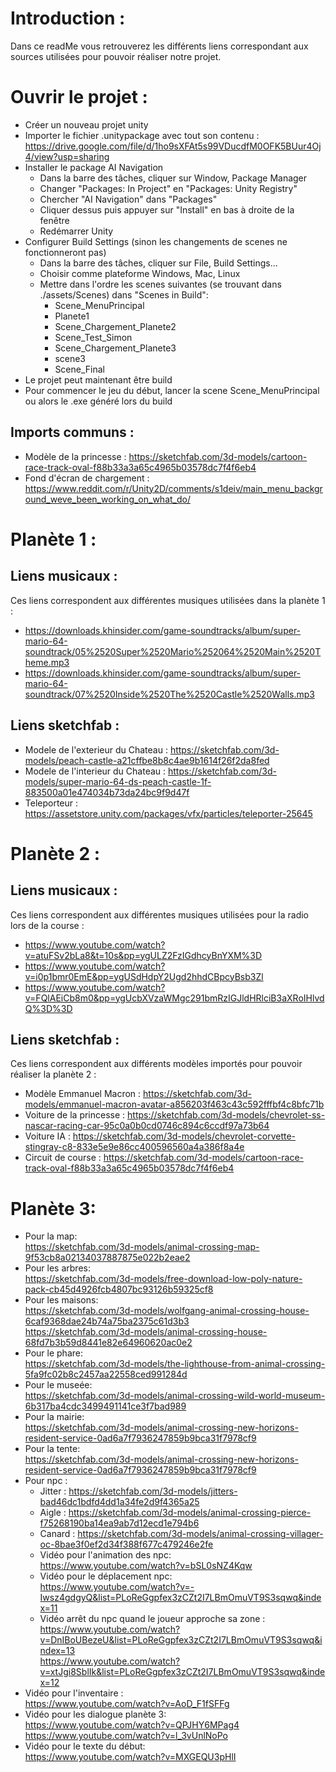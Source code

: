 # Introduction :
Dans ce readMe vous retrouverez les différents liens correspondant aux sources utilisées pour pouvoir réaliser notre projet.
# Ouvrir le projet : 
- Créer un nouveau projet unity 
- Importer le fichier .unitypackage avec tout son contenu : https://drive.google.com/file/d/1ho9sXFAt5s99VDucdfM0OFK5BUur4Oj4/view?usp=sharing
- Installer le package AI Navigation
  - Dans la barre des tâches, cliquer sur Window, Package Manager 
  - Changer "Packages: In Project" en "Packages: Unity Registry"
  - Chercher "AI Navigation" dans "Packages"
  - Cliquer dessus puis appuyer sur "Install" en bas à droite de la fenêtre 
  - Redémarrer Unity
- Configurer Build Settings (sinon les changements de scenes ne fonctionneront pas)
    - Dans la barre des tâches, cliquer sur File, Build Settings...
    - Choisir comme plateforme Windows, Mac, Linux
    - Mettre dans l'ordre les scenes suivantes (se trouvant dans ./assets/Scenes) dans "Scenes in Build":
      - Scene_MenuPrincipal
      - Planete1
      - Scene_Chargement_Planete2
      - Scene_Test_Simon
      - Scene_Chargement_Planete3
      - scene3
      - Scene_Final
- Le projet peut maintenant être build
- Pour commencer le jeu du début, lancer la scene Scene_MenuPrincipal ou alors le .exe généré lors du build

## Imports communs : 
- Modèle de la princesse : https://sketchfab.com/3d-models/cartoon-race-track-oval-f88b33a3a65c4965b03578dc7f4f6eb4
- Fond d'écran de chargement : https://www.reddit.com/r/Unity2D/comments/s1deiv/main_menu_background_weve_been_working_on_what_do/

# Planète 1 :
## Liens musicaux :
Ces liens correspondent aux différentes musiques utilisées dans la planète 1 :
- https://downloads.khinsider.com/game-soundtracks/album/super-mario-64-soundtrack/05%2520Super%2520Mario%252064%2520Main%2520Theme.mp3
- https://downloads.khinsider.com/game-soundtracks/album/super-mario-64-soundtrack/07%2520Inside%2520The%2520Castle%2520Walls.mp3

## Liens sketchfab :

- Modele de l'exterieur du Chateau : https://sketchfab.com/3d-models/peach-castle-a21cffbe8b8c4ae9b1614f26f2da8fed
- Modele de l'interieur du Chateau : https://sketchfab.com/3d-models/super-mario-64-ds-peach-castle-1f-883500a01e474034b73da24bc9f9d47f
- Teleporteur : https://assetstore.unity.com/packages/vfx/particles/teleporter-25645

# Planète 2 :
## Liens musicaux :
Ces liens correspondent aux différentes musiques utilisées pour la radio lors de la course :
- https://www.youtube.com/watch?v=atuFSv2bLa8&t=10s&pp=ygULZ2FzIGdhcyBnYXM%3D
- https://www.youtube.com/watch?v=i0p1bmr0EmE&pp=ygUSdHdpY2Ugd2hhdCBpcyBsb3Zl
- https://www.youtube.com/watch?v=FQlAEiCb8m0&pp=ygUcbXVzaWMgc291bmRzIGJldHRlciB3aXRoIHlvdQ%3D%3D
## Liens sketchfab :
Ces liens correspondent aux différents modèles importés pour pouvoir réaliser la planète 2 :
- Modèle Emmanuel Macron : https://sketchfab.com/3d-models/emmanuel-macron-avatar-a856203f463c43c592fffbf4c8bfc71b
- Voiture de la princesse : https://sketchfab.com/3d-models/chevrolet-ss-nascar-racing-car-95c0a0b0cd0746c894c6ccdf97a73b64
- Voiture IA : https://sketchfab.com/3d-models/chevrolet-corvette-stingray-c8-833e5e9e86cc400596560a4a386f8a4e
- Circuit de course : https://sketchfab.com/3d-models/cartoon-race-track-oval-f88b33a3a65c4965b03578dc7f4f6eb4


# Planète 3: <br/>
- Pour la map: <br/>
https://sketchfab.com/3d-models/animal-crossing-map-9f53cb8a02134037887875e022b2eae2 <br/>
- Pour les arbres: <br/>
https://sketchfab.com/3d-models/free-download-low-poly-nature-pack-cb45d4926fcb4807bc93126b59325cf8 <br/>
- Pour les maisons:  <br/>
https://sketchfab.com/3d-models/wolfgang-animal-crossing-house-6caf9368dae24b74a75ba2375c61d3b3 <br/>
https://sketchfab.com/3d-models/animal-crossing-house-68fd7b3b59d8441e82e64960620ac0e2 <br/>
- Pour le phare: <br/>
https://sketchfab.com/3d-models/the-lighthouse-from-animal-crossing-5fa9fc02b8c2457aa22558ced991284d <br/>
- Pour le museée: <br/>
https://sketchfab.com/3d-models/animal-crossing-wild-world-museum-6b317ba4cdc3499491141ce3f7bad989 <br/>
- Pour la mairie: <br/>
https://sketchfab.com/3d-models/animal-crossing-new-horizons-resident-service-0ad6a7f7936247859b9bca31f7978cf9 <br/>
- Pour la tente: <br/>
https://sketchfab.com/3d-models/animal-crossing-new-horizons-resident-service-0ad6a7f7936247859b9bca31f7978cf9 <br/>
- Pour npc :<br/>
  - Jitter : https://sketchfab.com/3d-models/jitters-bad46dc1bdfd4dd1a34fe2d9f4365a25 <br/>
  - Aigle : https://sketchfab.com/3d-models/animal-crossing-pierce-f75268190ba14ea9ab7d12ecd1e794b6 <br/>
  - Canard : https://sketchfab.com/3d-models/animal-crossing-villager-oc-8bae3f0ef2d34f388f677c479246e2fe <br/>
  - Vidéo pour l'animation des npc: <br/>
  https://www.youtube.com/watch?v=bSL0sNZ4Kqw <br/>
  - Vidéo pour le déplacement npc: <br/>
  https://www.youtube.com/watch?v=-Iwsz4gdgyQ&list=PLoReGgpfex3zCZt2I7LBmOmuVT9S3sqwq&index=11 <br/>
  - Vidéo arrêt du npc quand le joueur approche sa zone : <br/>
  https://www.youtube.com/watch?v=DnIBoUBezeU&list=PLoReGgpfex3zCZt2I7LBmOmuVT9S3sqwq&index=13 <br/>
  https://www.youtube.com/watch?v=xtJgi8SblIk&list=PLoReGgpfex3zCZt2I7LBmOmuVT9S3sqwq&index=12 <br/>
- Vidéo pour l'inventaire : <br/>
https://www.youtube.com/watch?v=AoD_F1fSFFg <br/>
- Vidéo pour les dialogue planète 3: </br>
https://www.youtube.com/watch?v=QPJHY6MPag4 </br>
https://www.youtube.com/watch?v=l_3vUnlNoPo </br>
- Vidéo pour le texte du début: </br>
https://www.youtube.com/watch?v=MXGEQU3pHlI